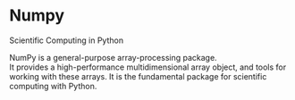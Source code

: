 # Numpy
Scientific Computing in Python

NumPy is a general-purpose array-processing package.<br/> 
It provides a high-performance multidimensional array object, and tools for working with these arrays. 
It is the fundamental package for scientific computing with Python.<br/>
